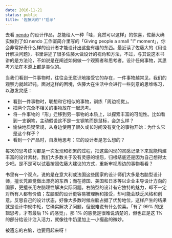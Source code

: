 ```yaml
---
date: 2016-11-21
status: public
title: '佐藤大的"!"启示'
---
```


去看 [nendo](http://www.nendo.jp) 的设计作品，总能给人一种「哇，竟然可以这样」的惊喜，佐藤大确实做到了如 nendo 工作室简介里写的「Giving people a small "!" moment」，你会非常好奇什么样的设计者才能设计出这些有趣的东西。最近读了佐藤大的《用设计解决问题》，书里讲述了很多佐藤大做设计的视角和方法，不过，与其说这本书讲的是方法论，不如说是在阐述如何做一个观察者和思考者。设计任何事物，其思考方法在本源上都是类似的。

当我们看到一件事物时，往往会无意识地接受它的存在，一件事物越常见，我们的观察力就越迟钝。面对这样的困境，佐藤大在生活中会进行一些刻意的思维练习，以激发灵感：

- 看到一件事物时，联想和它相似的事物，训练「周边视觉」。
- 把两个完全不相关的事物放在一起思考。
- 将一件事物的「形」迁移到另一事物的本质上，以探索丰富的可能性。比如看到一支钢笔，主动假设这不是一支钢笔而是鼠标，会怎么样？
- 愉快地质疑常规，从身边使用了很久或长时间没有变化的事物开始：为什么它是这个样子？
- 看到一个产品时，自发地思考：它的设计者是怎么想的？

每次的思考练习都是一次发现和积累的过程，把这些闪现的灵感记录下来就能构建丰富的设计素材。我们大多数关于没有灵感的埋怨，归根结底还是因为自己想得太少吧。是不是可以试着按照佐藤大建议的方式，重新审视周边的事物看看？

书里有一个观点，说的是在意大利或法国这些国家的设计师们大多是右脑型设计师，擅长凭直觉做出漂亮的东西；而在德国、美国和日本等以企业主导设计方向的国家，更擅长用左脑理性解决实际问题。右脑型的设计有它独特的魅力，却不一定对所有人都有价值；左脑型的设计更容易被理解和接受，却可能会缺乏风格和创意。反思自己的设计状态，好像大多数时候左脑占据了优势地位，这样产生的结果就是设计中规中矩，它确实解决了问题，但很难说有什么惊喜。「有了 99% 的逻辑思考，才有最后 1% 的感觉」，那 1% 的感觉是很难说清楚的，但也正是这 1% 的部分给设计注入活力，就像往牛奶里加上一小撮盐的微妙。

被遗忘的右脑，也要用起来呀！
